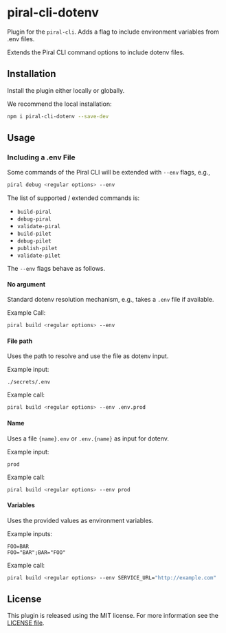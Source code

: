 # piral-cli-dotenv

Plugin for the `piral-cli`. Adds a flag to include environment variables from .env files.

Extends the Piral CLI command options to include dotenv files.

## Installation

Install the plugin either locally or globally.

We recommend the local installation:

```sh
npm i piral-cli-dotenv --save-dev
```

## Usage

### Including a .env File

Some commands of the Piral CLI will be extended with `--env` flags, e.g.,

```sh
piral debug <regular options> --env
```

The list of supported / extended commands is:

- `build-piral`
- `debug-piral`
- `validate-piral`
- `build-pilet`
- `debug-pilet`
- `publish-pilet`
- `validate-pilet`

The `--env` flags behave as follows.

#### No argument

Standard dotenv resolution mechanism, e.g., takes a `.env` file if available.

Example Call:

```sh
piral build <regular options> --env
```

#### File path

Uses the path to resolve and use the file as dotenv input.

Example input:

```plain
./secrets/.env
```

Example call:

```sh
piral build <regular options> --env .env.prod
```

#### Name

Uses a file `{name}.env` or `.env.{name}` as input for dotenv.

Example input:

```plain
prod
```

Example call:

```sh
piral build <regular options> --env prod
```

#### Variables

Uses the provided values as environment variables.

Example inputs:

```plain
FOO=BAR
FOO="BAR";BAR="FOO"
```

Example call:

```sh
piral build <regular options> --env SERVICE_URL="http://example.com"
```

## License

This plugin is released using the MIT license. For more information see the [LICENSE file](LICENSE).
